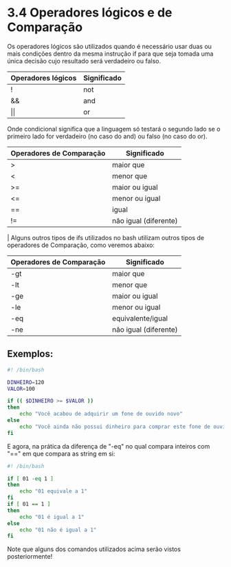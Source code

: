 # 3.4 Operadores lógicos e de Comparação

Os operadores lógicos são utilizados quando é necessário usar duas ou mais condições dentro da mesma instrução if para que seja tomada uma única decisão cujo resultado será verdadeiro ou falso.

| Operadores lógicos | Significado |
| ------------------ | ----------- |
| !                  | not         |
| &&                 | and         |
| \|\|               | or          |

Onde condicional significa que a linguagem só testará o segundo lado se o primeiro lado for verdadeiro (no caso do and) ou falso (no caso do or).

| Operadores de Comparação | Significado           |
| ------------------------ | --------------------- |
| >                        | maior que             |
| <                        | menor que             |
| >=                       | maior ou igual        |
| <=                       | menor ou igual        |
| ==                       | igual                 |
| !=                       | não igual (diferente) |
|
Alguns outros tipos de ifs utilizados no bash utilizam outros tipos de operadores de Comparação, como veremos abaixo:

| Operadores de Comparação | Significado           |
| ------------------------ | --------------------- |
| -gt                      | maior que             |
| -lt                      | menor que             |
| -ge                      | maior ou igual        |
| -le                      | menor ou igual        |
| -eq                      | equivalente/igual     |
| -ne                      | não igual (diferente) |

## Exemplos:

```bash
#! /bin/bash

DINHEIRO=120
VALOR=100

if (( $DINHEIRO >= $VALOR ))
then
    echo "Você acabou de adquirir um fone de ouvido novo"
else
    echo "Você ainda não possui dinheiro para comprar este fone de ouvido"
fi


```
E agora, na  prática da diferença de "-eq" no qual compara inteiros com "==" em que compara as string em si:

```bash
#! /bin/bash

if [ 01 -eq 1 ]
then
    echo "01 equivale a 1"
fi
if [ 01 == 1 ]
then
    echo "01 é igual a 1"
else
    echo "01 não é igual a 1"
fi

```

Note que alguns dos comandos utilizados acima serão vistos posteriormente!
